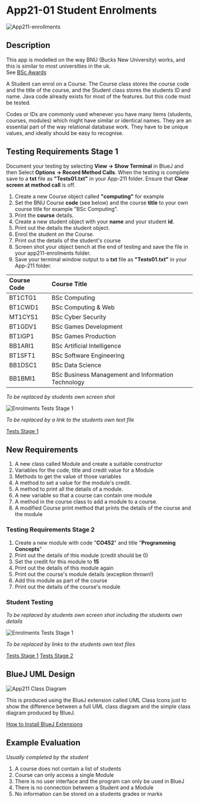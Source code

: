 # App21-01 Student Enrolments
![App211-enrollments](https://github.com/BNU-CO452/BlueJ-Apps/blob/master/images/App211a.jpg)
## Description
This app is modelled on the way BNU (Bucks New University) works, and this is similar to most universities in the uk.      
See [BSc Awards](https://github.com/BNU-CO452/BlueJ-Apps/wiki/BSc-Awards)

A Student can enrol on a Course.  The Course class stores the course code and the title of the course, and the Student class stores the students ID and name.  Java code already exists for most of the features. but this code must be tested.

Codes or IDs are commonly used whenever you have many items (students, courses, modules) which might have similar or identical names.  They are an essential part of the way relational database work.  They have to be unique values, and ideally should be easy to recognise.
## Testing Requirements Stage 1
Document your testing by selecting **View ->  Show Terminal** in BlueJ and then Select **Options -> Record Method Calls**.  When the testing is complete save to a **txt** file as **"Tests01.txt"** in your App-211 folder. Ensure that **Clear screen at method call** is off.
1. Create a new Course object called **"computing"** for example
2. Set the BNU Course **code** (see below) and the course **title** to your own course title for example "BSc Computing".
3. Print the **course** details. 
4. Create a new student object with your **name** and your student **id**.
5. Print out the details the student object. 
6. Enrol the student on the Course.
7. Print out the details of the student's course
8. Screen shot your object bench at the end of testing and save the file in your app211-enrolments folder.
9. Save your terminal window output to a **txt** file as **"Tests01.txt"** in your App-211 folder. 

| Course Code | Course Title |
|:------------|:-------------|
| BT1CTG1 | BSc Computing |
| BT1CWD1 | BSc Computing & Web |
| MT1CYS1 | BSc Cyber Security |
| BT1GDV1 | BSc Games Development |
| BT1IGP1 | BSc Games Production |
| BB1ARI1 | BSc Artificial Intelligence |
| BT1SFT1 | BSc Software Engineering |
| BB1DSC1 | BSc Data Science |
| BB1BMI1 | BSc Business Management and Information Technology |

*To be replaced by students own screen shot*   

![Enrolments Tests Stage 1](https://github.com/BNU-CO452-Derek/BlueJ-Apps21/blob/main/app211-enrollments/stage1.jpg)    

*To be replaced by a link to the students own text file*  

[Tests Stage 1](https://github.com/BNU-CO452-Derek/BlueJ-Apps21/blob/main/app211-enrollments/Tests01.txt)

## New Requirements
1. A new class called Module and create a suitable constructor
2. Variables for the code, title and credit value for a Module
3. Methods to get the value of those variables
4. A method to set a value for the module's credit.
4. A method to print all the details of a module.
5. A new variable so that a course can contain one module
6. A method in the course class to add a module to a course.
7. A modified Course print method that prints the details of the course and the module

### Testing Requirements Stage 2
1. Create a new module with code "**CO452**" and title "**Programming Concepts**"
3. Print out the details of this module (credit should be 0)
2. Set the credit for this module to **15**
3. Print out the details of this module again
4. Print out the course's module details (exception thrown!)
5. Add this module as part of the course
6. Print out the details of the course's module

### Student Testing

*To be replaced by students own screen shot including the students own details*   

![Enrolments Tests Stage 1](https://github.com/BNU-CO452-Derek/BlueJ-Apps21/blob/main/app211-enrollments/stage2.jpg)    

*To be replaced by links to the students own text files*        

[Tests Stage 1](https://github.com/BNU-CO452-Derek/BlueJ-Apps21/blob/main/app211-enrollments/Tests02.txt)
[Tests Stage 2](https://github.com/BNU-CO452-Derek/BlueJ-Apps21/blob/main/app211-enrollments/Tests02.txt)

## BlueJ UML Design
![App211 Class Diagram](https://github.com/BNU-CO452-Derek/BlueJ-Apps21/blob/main/app211-enrollments/stage3.jpg)

This is produced using the BlueJ extension called UML Class Icons just to show the difference between a full UML class diagram and the simple class diagram produced by BlueJ.
    
[How to Install BlueJ Extensions ](https://github.com/BNU-CO452/BlueJ-Apps/wiki/BlueJ-Extensions)

## Example Evaluation
*Usually completed by the student*
1. A course does not contain a list of students
2. Course can only access a single Module
3. There is no user interface and the program can only be used in BlueJ
4. There is no connection between a Student and a Module
5. No information can be stored on a students grades or marks
